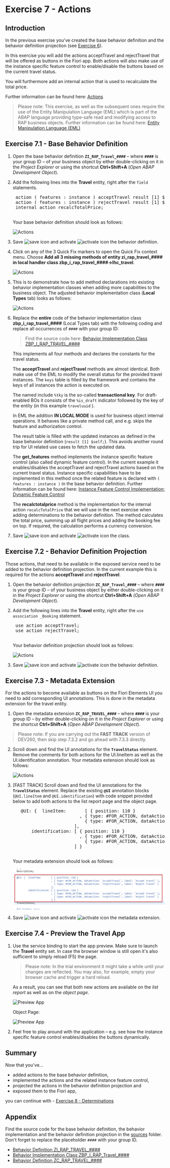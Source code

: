 # Exercise 7 - Actions

## Introduction
In the previous exercise you've created the base behavior definition and the behavior definition projection (see [Exercise 6](/exercises/ex6/README.md)).

In this exercise you will add the actions acceptTravel and rejectTravel that will be offered as buttons in the Fiori app. Both actions will also make use of the instance specific feature control to enable/disable the buttons based on the current travel status.

You will furthermore add an internal action that is used to recalculate the total price.

Further information can be found here: [Actions](https://help.sap.com/viewer/923180ddb98240829d935862025004d6/Cloud/en-US/83bad707a5a241a2ae93953d81d17a6b.html)

> Please note: This exercise, as well as the subsequent ones require the use of the Entity Manipulation Language (EML) which is part of the ABAP language providing type-safe read and modifying access to RAP business objects. Further information can be found here: [Entity Manipulation Language (EML)](https://help.sap.com/viewer/923180ddb98240829d935862025004d6/Cloud/en-US/af7782de6b9140e29a24eae607bf4138.html)

## Exercise 7.1 - Base Behavior Definition
1. Open the base behavior definition **`ZI_RAP_Travel_####`** – where **`####`** is your group ID – of your business object by either double-clicking on it in the _Project Explorer_ or using the shortcut **Ctrl+Shift+A** (_Open ABAP Development Object_).

2. Add the following lines into the **Travel** entity, right after the `field` statements.

    <pre>
    action ( features : instance ) acceptTravel result [1] $self;
    action ( features : instance ) rejectTravel result [1] $self;
    internal action recalcTotalPrice;
    </pre>

    Your base behavior definition should look as follows:
    
    ![Actions](images/action01.png)
    
3. Save ![save icon](images/adt_save.png) and activate ![activate icon](images/adt_activate.png) the behavior definition.

4. Click on any of the 3 Quick Fix markers to open the Quick Fix context menu. Choose **Add all 3 missing methods of entity zi_rap_travel_#### in local handler class zbp_i_rap_travel_####->lhc_travel**.

    ![Actions](images/action02.png)

5. This is to demonstrate how to add method declarations into existing behavior implementation classes when adding more capabilities to the business object. The adjusted behavior implementation class (**Local Types** tab) looks as follows:

    ![Actions](images/action03.png)

6. Replace the **entire** code of the behavior implementation class **zbp_i_rap_travel_####** (Local Types tab) with the following coding and replace all occurrences of  `####` with your group ID:

    > Find the source code here: [Behavior Implementation Class ZBP_I_RAP_TRAVEL_####](sources/EX7_1_CLAS_ZBP_I_RAP_TRAVEL.txt)

    This implements all four methods and declares the constants for the travel status.
    
    The **acceptTravel** and **rejectTravel** methods are almost identical. Both make use of the EML to modify the overall status for the provided travel instances. The `keys` table is filled by the framework and contains the keys of all instances the action is executed on. 
    
    The named include `%tky` is the so-called **transactional key**. For draft-enabled BOs it consists of the `%is_draft` indicator followed by the key of the entity (in this example `traveluuid` ). 
    
    In EML the addition **IN LOCAL MODE** is used for business object internal operations. It behaves like a private method call, and e.g. skips the feature and authorization control.
    
    The result table is filled with the updated instances as defined in the base behavior definition (`result [1] $self;`). This avoids another round trip for UI related use cases to fetch the updated data. 
    
    The **get_features** method implements the instance specific feature control (also called dynamic feature control). In the current example it enables/disables the acceptTravel and rejectTravel actions based on the current travel status. Instance specific capabilities have to be implemented in this method once the related feature is declared with `( features : instance )` in the base behavior definition. Further information can be found here: [Instance Feature Control Implementation: Dynamic Feature Control](https://help.sap.com/viewer/923180ddb98240829d935862025004d6/Cloud/en-US/9ee0a7073fef4f889e85862114b85fdd.html)
    
    The **recalctotalprice** method is the implementation for the internal action `recalcTotalPrice` that we will use in the next exercise when adding determinations to the behavior definition. The method calculates the total price, summing up all flight prices and adding the booking fee on top. If required, the calculation performs a currency conversion.  

7. Save ![save icon](images/adt_save.png) and activate ![activate icon](images/adt_activate.png) the class.

## Exercise 7.2 - Behavior Definition Projection
Those actions, that need to be available in the exposed service need to be added to the behavior definition projection. In the current example this is required for the actions **acceptTravel** and **rejectTravel**.

1. Open the behavior definition projection **`ZC_RAP_Travel_####`** – where **`####`** is your group ID – of your business object by either double-clicking on it in the _Project Explorer_ or using the shortcut **Ctrl+Shift+A** (_Open ABAP Development Object_).

2. Add the following lines into the **Travel** entity, right after the `use association _Booking` statement.

    <pre>
    use action acceptTravel;
    use action rejectTravel;
    </pre>

    Your behavior definition projection should look as follows:
    
    ![Actions](images/action04.png)
    
3. Save ![save icon](images/adt_save.png) and activate ![activate icon](images/adt_activate.png) the behavior definition.

## Exercise 7.3 - Metadata Extension
For the actions to become available as buttons on the Fiori Elements UI you need to add corresponding UI annotations. This is done in the metadata extension for the travel entity.

1. Open the metadata extension **`ZC_RAP_TRAVEL_####`** – where **`####`** is your group ID – by either double-clicking on it in the _Project Explorer_ or using the shortcut **Ctrl+Shift+A** (_Open ABAP Development Object_).

 > Please note: If you are carrying out the **FAST TRACK** version of DEV260, then skip step 7.3.2 and go ahead with 7.3.3 directly. 

2. Scroll down and find the UI annotations for the **`TravelStatus`** element. Remove the comments for both actions for the UI.lineItem as well as the UI.identification annotation. Your metadata extension should look as follows:
    
    ![Actions](images/action05.png)

3. \[FAST TRACK\] Scroll down and find the UI annotations for the **`TravelStatus`** element. Replace the existing **`@UI`** annotation blocks (`@UI.lineItem` and `@UI.identification`) with code snippet provided below to add both actions to the list report page and the object page.   
    
    <pre>
      @UI: {  lineItem:       [ { position: 110 }
                            , { type: #FOR_ACTION, dataAction: 'acceptTravel', label: 'Accept Travel' },
                              { type: #FOR_ACTION, dataAction: 'rejectTravel', label: 'Reject Travel' }
                          ],
          identification: [ { position: 110 }
                            , { type: #FOR_ACTION, dataAction: 'acceptTravel', label: 'Accept Travel' },
                              { type: #FOR_ACTION, dataAction: 'rejectTravel', label: 'Reject Travel' }
                          ] } 
    </pre>

    Your metadata extension should look as follows:
    
    ![Actions](images/action05ft.png)
    
4. Save ![save icon](images/adt_save.png) and activate ![activate icon](images/adt_activate.png) the metadata extension.

## Exercise 7.4 - Preview the Travel App 

1. Use the service binding to start the app preview. Make sure to launch the **Travel** entity set. In case the browser window is still open it's also sufficient to simply reload (F5) the page.

   > Please note: In the trial environment it might take a while until your changes are reflected. 
   > You may also, for example, empty your browser cache and trigger a hard reload.
   
   As a result, you can see that both new actions are available on the _list report_ as well as on the _object page_.
  
    ![Preview App](images/action06.png)
    
    Object Page:
    
    ![Preview App](images/action07.png)

2.	Feel free to play around with the application – e.g. see how the instance specific feature control enables/disables the buttons dynamically.    

## Summary

Now that you've... 
- added actions to the base behavior definition, 
- implemented the actions and the related instance feature control,
- projected the actions in the behavior definition projection and
- exposed them to the Fiori app,

you can continue with - [Exercise 8 - Determinations](../ex8/README.md)

## Appendix

Find the source code for the base behavior definition, the behavior implementation and the behavior definition projection in the [sources](sources) folder. Don't forget to replace the placeholder `####` with your group ID.

- [Behavior Definition ZI_RAP_TRAVEL_####](sources/EX7_1_BDEF_ZI_RAP_TRAVEL.txt)
- [Behavior Implementation Class ZBP_I_RAP_Travel_####](sources/EX7_1_CLAS_ZBP_I_RAP_TRAVEL.txt)
- [Behavior Definition ZC_RAP_TRAVEL_####](sources/EX7_2_BDEF_ZC_RAP_TRAVEL.txt)
